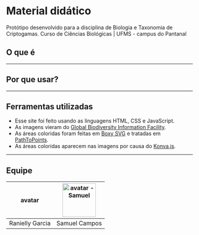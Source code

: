 # Material didático
Protótipo desenvolvido para a disciplina de Biologia e Taxonomia de Criptogamas.
Curso de Ciências Biológicas | UFMS - campus do Pantanal

## O que é

---
## Por que usar?

---
## Ferramentas utilizadas
- Esse site foi feito usando as linguagens HTML, CSS e JavaScript.
- As imagens vieram do [Global Biodiversity Information Facility](https://www.gbif.org/).
- As áreas coloridas foram feitas em [Boxy SVG](https://boxy-svg.com/) e tratadas em [PathToPoints](https://shinao.github.io/PathToPoints/).
- As áreas coloridas aparecem nas imagens por causa do [Konva.js](https://konvajs.org/).
---
## Equipe
avatar | <img width="90px" src="assets/avatars/samuelAvatar.png" alt="avatar - Samuel"/>
--- | ---
Ranielly Garcia | Samuel Campos